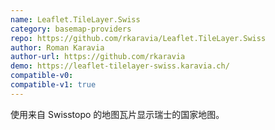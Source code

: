 ```yaml
---
name: Leaflet.TileLayer.Swiss
category: basemap-providers
repo: https://github.com/rkaravia/Leaflet.TileLayer.Swiss
author: Roman Karavia
author-url: https://github.com/rkaravia
demo: https://leaflet-tilelayer-swiss.karavia.ch/
compatible-v0:
compatible-v1: true
---
```


使用来自 Swisstopo 的地图瓦片显示瑞士的国家地图。
